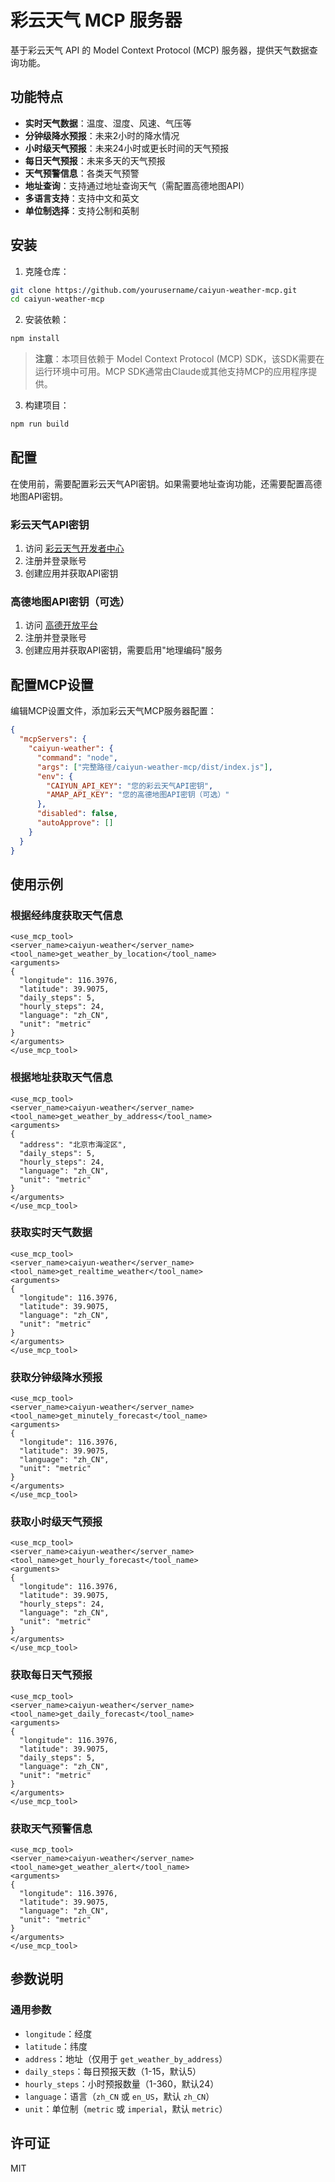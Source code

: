 # 彩云天气 MCP 服务器

基于彩云天气 API 的 Model Context Protocol (MCP) 服务器，提供天气数据查询功能。

## 功能特点

- **实时天气数据**：温度、湿度、风速、气压等
- **分钟级降水预报**：未来2小时的降水情况
- **小时级天气预报**：未来24小时或更长时间的天气预报
- **每日天气预报**：未来多天的天气预报
- **天气预警信息**：各类天气预警
- **地址查询**：支持通过地址查询天气（需配置高德地图API）
- **多语言支持**：支持中文和英文
- **单位制选择**：支持公制和英制

## 安装

1. 克隆仓库：

```bash
git clone https://github.com/yourusername/caiyun-weather-mcp.git
cd caiyun-weather-mcp
```

2. 安装依赖：

```bash
npm install
```

> **注意**：本项目依赖于 Model Context Protocol (MCP) SDK，该SDK需要在运行环境中可用。MCP SDK通常由Claude或其他支持MCP的应用程序提供。

3. 构建项目：

```bash
npm run build
```

## 配置

在使用前，需要配置彩云天气API密钥。如果需要地址查询功能，还需要配置高德地图API密钥。

### 彩云天气API密钥

1. 访问 [彩云天气开发者中心](https://dashboard.caiyunapp.com/)
2. 注册并登录账号
3. 创建应用并获取API密钥

### 高德地图API密钥（可选）

1. 访问 [高德开放平台](https://lbs.amap.com/)
2. 注册并登录账号
3. 创建应用并获取API密钥，需要启用"地理编码"服务

## 配置MCP设置

编辑MCP设置文件，添加彩云天气MCP服务器配置：

```json
{
  "mcpServers": {
    "caiyun-weather": {
      "command": "node",
      "args": ["完整路径/caiyun-weather-mcp/dist/index.js"],
      "env": {
        "CAIYUN_API_KEY": "您的彩云天气API密钥",
        "AMAP_API_KEY": "您的高德地图API密钥（可选）"
      },
      "disabled": false,
      "autoApprove": []
    }
  }
}
```

## 使用示例

### 根据经纬度获取天气信息

```
<use_mcp_tool>
<server_name>caiyun-weather</server_name>
<tool_name>get_weather_by_location</tool_name>
<arguments>
{
  "longitude": 116.3976,
  "latitude": 39.9075,
  "daily_steps": 5,
  "hourly_steps": 24,
  "language": "zh_CN",
  "unit": "metric"
}
</arguments>
</use_mcp_tool>
```

### 根据地址获取天气信息

```
<use_mcp_tool>
<server_name>caiyun-weather</server_name>
<tool_name>get_weather_by_address</tool_name>
<arguments>
{
  "address": "北京市海淀区",
  "daily_steps": 5,
  "hourly_steps": 24,
  "language": "zh_CN",
  "unit": "metric"
}
</arguments>
</use_mcp_tool>
```

### 获取实时天气数据

```
<use_mcp_tool>
<server_name>caiyun-weather</server_name>
<tool_name>get_realtime_weather</tool_name>
<arguments>
{
  "longitude": 116.3976,
  "latitude": 39.9075,
  "language": "zh_CN",
  "unit": "metric"
}
</arguments>
</use_mcp_tool>
```

### 获取分钟级降水预报

```
<use_mcp_tool>
<server_name>caiyun-weather</server_name>
<tool_name>get_minutely_forecast</tool_name>
<arguments>
{
  "longitude": 116.3976,
  "latitude": 39.9075,
  "language": "zh_CN",
  "unit": "metric"
}
</arguments>
</use_mcp_tool>
```

### 获取小时级天气预报

```
<use_mcp_tool>
<server_name>caiyun-weather</server_name>
<tool_name>get_hourly_forecast</tool_name>
<arguments>
{
  "longitude": 116.3976,
  "latitude": 39.9075,
  "hourly_steps": 24,
  "language": "zh_CN",
  "unit": "metric"
}
</arguments>
</use_mcp_tool>
```

### 获取每日天气预报

```
<use_mcp_tool>
<server_name>caiyun-weather</server_name>
<tool_name>get_daily_forecast</tool_name>
<arguments>
{
  "longitude": 116.3976,
  "latitude": 39.9075,
  "daily_steps": 5,
  "language": "zh_CN",
  "unit": "metric"
}
</arguments>
</use_mcp_tool>
```

### 获取天气预警信息

```
<use_mcp_tool>
<server_name>caiyun-weather</server_name>
<tool_name>get_weather_alert</tool_name>
<arguments>
{
  "longitude": 116.3976,
  "latitude": 39.9075,
  "language": "zh_CN",
  "unit": "metric"
}
</arguments>
</use_mcp_tool>
```

## 参数说明

### 通用参数

- `longitude`：经度
- `latitude`：纬度
- `address`：地址（仅用于 `get_weather_by_address`）
- `daily_steps`：每日预报天数（1-15，默认5）
- `hourly_steps`：小时预报数量（1-360，默认24）
- `language`：语言（`zh_CN` 或 `en_US`，默认 `zh_CN`）
- `unit`：单位制（`metric` 或 `imperial`，默认 `metric`）

## 许可证

MIT
